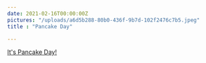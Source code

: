 ```yaml
---
date: 2021-02-16T00:00:00Z
pictures: "/uploads/a6d5b288-80b0-436f-9b7d-102f2476c7b5.jpeg"
title : "Pancake Day"

---
```

[It's Pancake Day!](https://www.youtube.com/watch?v=gj_aHCpZl4k)